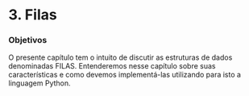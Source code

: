 # 3. Filas

### Objetivos

O presente capítulo tem o intuito de discutir as estruturas de dados denominadas FILAS. Entenderemos nesse capítulo sobre suas características e como devemos implementá-las utilizando para isto a linguagem Python.

